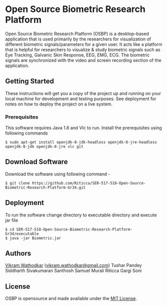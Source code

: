 # Open Source Biometric Research Platform

Open Source Biometric Research Platform (OSBP) is a desktop-based application that is used primarily by the researchers for
visualization of different biometric signals/parameters for a given user. It acts like a platform that is helpful for researchers to visualize & study biometric signals such as Eye Tracking, Galvanic Skin Response, EEG, EMG, ECG. The biometric signals are synchronized with the video and screen recording section of the application.

## Getting Started

These instructions will get you a copy of the project up and running on your local machine for development and testing purposes. See deployment for notes on how to deploy the project on a live system.

### Prerequisites

This software requires Java 1.8 and Vlc to run.
Install the prerequisites using following commands

```
$ sudo apt-get install openjdk-8-jdk-headless openjdk-8-jre-headless openjdk-8-jdk openjdk-8-jre vlc git
```

## Download Software

Download the software using following command -

```
$ git clone https://github.com/Riticca/SER-517-518-Open-Source-Biometric-Research-Platform-Gr34.git
```

## Deployment

To run the software change directory to executable directory and execute jar file

```
$ cd SER-517-518-Open-Source-Biometric-Research-Platform-Gr34/executable
$ java -jar Biometric.jar
```

## Authors

[Vikram Wathodkar](https://www.linkedin.com/in/vikramwathodkar/) (vikram.wathodkar@gmail.com)
Tushar Pandey
Siddharth Sivakumaran
Santhosh Samuel Murali
Riticca Gargi Soni

## License

OSBP is opensource and made available under the [MIT License](http://www.opensource.org/licenses/mit-license.php).
